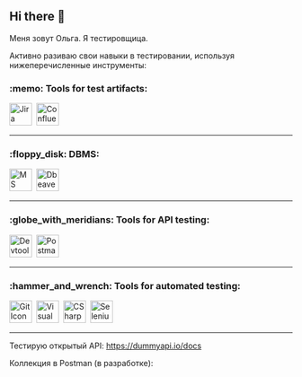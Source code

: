 ## Hi there 👋

Меня зовут Ольга. Я тестировщица.





Активно разиваю свои навыки в тестировании, используя нижеперечисленные инструменты:

<h3> :memo: Tools for test artifacts:  </h3>

<img src="https://cdn.jsdelivr.net/gh/devicons/devicon@latest/icons/jira/jira-original-wordmark.svg" width="40" height="40" alt="Jira Icon"/>&nbsp;
<img src="https://cdn.jsdelivr.net/gh/devicons/devicon@latest/icons/confluence/confluence-original-wordmark.svg" width="40" height="40" alt="Confluence Icon"/>

---

<h3> :floppy_disk: DBMS: </h3>

<img src="https://cdn.jsdelivr.net/gh/devicons/devicon@latest/icons/microsoftsqlserver/microsoftsqlserver-original-wordmark.svg" width="40" height="40" alt="MS SQL Server Icon"/>&nbsp;
<img src="https://cdn.jsdelivr.net/gh/devicons/devicon@latest/icons/dbeaver/dbeaver-original.svg" width="40" height="40" alt="Dbeaver Server Icon"/>

---

<h3> :globe_with_meridians: Tools for API testing: </h3>

<img src=https://camo.githubusercontent.com/25f6f3de7ca12c8c300b6f0a7b37c48c1e6176ded2f38d770a9d5e9b9d24fce7/68747470733a2f2f64333377756272666b69306c36382e636c6f756466726f6e742e6e65742f333862356339353361343636373336363638356435356462353564303537633836646231666335342f61306664632f7374617469632f61636165366232346439343033343736363163613930316561303766343763312f6368726f6d652d6465762d6c6f676f2d69636f6e2e706e67 width="40" height="40" alt="Devtools Icon"/>&nbsp; 
<img src="https://cdn.jsdelivr.net/gh/devicons/devicon@latest/icons/postman/postman-original.svg"  width="40" height="40" alt="Postman Icon"/>&nbsp;

---

<h3> :hammer_and_wrench: Tools for automated testing: </h3>

<img src="https://cdn.jsdelivr.net/gh/devicons/devicon@latest/icons/git/git-original.svg" width="40" height="40" alt="Git Icon"/>&nbsp;
<img src="https://cdn.jsdelivr.net/gh/devicons/devicon@latest/icons/visualstudio/visualstudio-original.svg" width="40" height="40" alt="Visual Studio Icon"/>&nbsp;
<img src="https://cdn.jsdelivr.net/gh/devicons/devicon@latest/icons/csharp/csharp-original.svg" width="40" height="40" alt="CSharp Icon"/>&nbsp;
<img src="https://cdn.jsdelivr.net/gh/devicons/devicon@latest/icons/selenium/selenium-original.svg" width="40" height="40" alt="Selenium Icon"/>

---
 Тестирую открытый API: https://dummyapi.io/docs 

 
Коллекция в Postman (в разработке):


<!--
**Olga-Z/Olga-Z** is a ✨ _special_ ✨ repository because its `README.md` (this file) appears on your GitHub profile.

Here are some ideas to get you started:

- 🔭 I’m currently working on ...
- 🌱 I’m currently learning ...
- 👯 I’m looking to collaborate on ...
- 🤔 I’m looking for help with ...
- 💬 Ask me about ...
- 📫 How to reach me: ...
- 😄 Pronouns: ...
- ⚡ Fun fact: ...
-->
